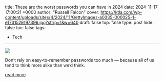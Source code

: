 title: These are the worst passwords you can have in 2024
date: 2024-11-17 17:00:21 +0000
author: "Russell Falcon"
cover: https://ktla.com/wp-content/uploads/sites/4/2024/11/GettyImages-a0035-000025-1-e1731529197399.jpg?strip=1&w=640
draft: false
top: false
type: post
hide: false
toc: false
tags:
  - Tech
---

![](https://ktla.com/wp-content/uploads/sites/4/2024/11/GettyImages-a0035-000025-1-e1731529197399.jpg?strip=1&w=640)

Don’t rely on easy-to-remember passwords too much — because all of us tend to think more alike than we’d think.

[read more](https://www.kxan.com/news/national-news/the-worst-passwords-you-could-have-in-2024-or-any-year/)
